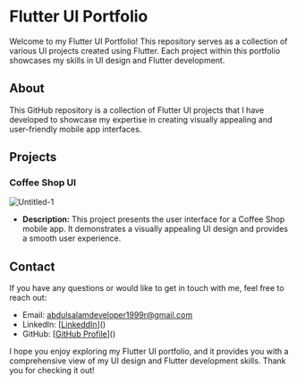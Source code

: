 # Flutter UI Portfolio

Welcome to my Flutter UI Portfolio! This repository serves as a collection of various UI projects created using Flutter. Each project within this portfolio showcases my skills in UI design and Flutter development.

## About

This GitHub repository is a collection of Flutter UI projects that I have developed to showcase my expertise in creating visually appealing and user-friendly mobile app interfaces.

## Projects

### Coffee Shop UI
![Untitled-1](https://github.com/abdulsalamdeveloper1999/ui_portfolio/assets/114761249/03f060a8-870e-4f40-8bf4-ce88cc43ebc2)



- **Description:** This project presents the user interface for a Coffee Shop mobile app. It demonstrates a visually appealing UI design and provides a smooth user experience.


## Contact

If you have any questions or would like to get in touch with me, feel free to reach out:

- Email: abdulsalamdeveloper1999r@gmail.com
- LinkedIn: [[LinkeddIn](https://www.linkedin.com/in/abdul-salam-432b4a24b?utm_source=share&utm_campaign=share_via&utm_content=profile&utm_medium=ios_app)]()
- GitHub: [[GitHub Profile](https://github.com/abdulsalamdeveloper1999)]()

I hope you enjoy exploring my Flutter UI portfolio, and it provides you with a comprehensive view of my UI design and Flutter development skills. Thank you for checking it out!
